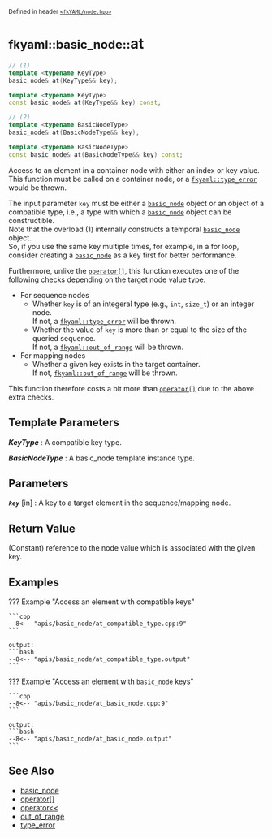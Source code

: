 <small>Defined in header [`<fkYAML/node.hpp>`](https://github.com/fktn-k/fkYAML/blob/develop/include/fkYAML/node.hpp)</small>

# <small>fkyaml::basic_node::</small>at

```cpp
// (1)
template <typename KeyType>
basic_node& at(KeyType&& key);

template <typename KeyType>
const basic_node& at(KeyType&& key) const;

// (2)
template <typename BasicNodeType>
basic_node& at(BasicNodeType&& key);

template <typename BasicNodeType>
const basic_node& at(BasicNodeType&& key) const;
```

Access to an element in a container node with either an index or key value.  
This function must be called on a container node, or a [`fkyaml::type_error`](../exception/type_error.md) would be thrown.  

The input parameter `key` must be either a [`basic_node`](index.md) object or an object of a compatible type, i.e., a type with which a [`basic_node`](index.md) object can be constructible.  
Note that the overload (1) internally constructs a temporal [`basic_node`](index.md) object.  
So, if you use the same key multiple times, for example, in a for loop, consider creating a [`basic_node`](index.md) as a key first for better performance.

Furthermore, unlike the [`operator[]`](operator[].md), this function executes one of the following checks depending on the target node value type.  

* For sequence nodes  
    * Whether `key` is of an integeral type (e.g., `int`, `size_t`) or an integer node.  
      If not, a [`fkyaml::type_error`](../exception/type_error.md) will be thrown.
    * Whether the value of `key` is more than or equal to the size of the queried sequence.  
      If not, a [`fkyaml::out_of_range`](../exception/out_of_range.md) will be thrown.
* For mapping nodes
    * Whether a given key exists in the target container.  
      If not, [`fkyaml::out_of_range`](../exception/out_of_range.md) will be thrown.

This function therefore costs a bit more than [`operator[]`](operator[].md) due to the above extra checks.  

## **Template Parameters**

***KeyType***
:   A compatible key type.

***BasicNodeType***
:   A basic_node template instance type.

## **Parameters**

***`key`*** [in]
:   A key to a target element in the sequence/mapping node.  

## **Return Value**

(Constant) reference to the node value which is associated with the given key.

## **Examples**

??? Example "Access an element with compatible keys"

    ```cpp
    --8<-- "apis/basic_node/at_compatible_type.cpp:9"
    ```

    output:
    ```bash
    --8<-- "apis/basic_node/at_compatible_type.output"
    ```

??? Example "Access an element with `basic_node` keys"

    ```cpp
    --8<-- "apis/basic_node/at_basic_node.cpp:9"
    ```

    output:
    ```bash
    --8<-- "apis/basic_node/at_basic_node.output"
    ```

## **See Also**

* [basic_node](index.md)
* [operator[]](operator[].md)
* [operator<<](insertion_operator.md)
* [out_of_range](../exception/out_of_range.md)
* [type_error](../exception/type_error.md)
